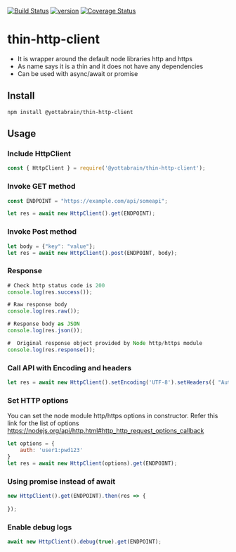 [![Build Status](https://travis-ci.org/yottabrain/thin-http-client.svg?branch=master)](https://travis-ci.org/yottabrain/thin-http-client) [![version](https://img.shields.io/npm/v/@yottabrain/thin-http-client.svg)](https://www.npmjs.com/package/@yottabrain/thin-http-client) [![Coverage Status](https://coveralls.io/repos/github/yottabrain/thin-http-client/badge.svg)](https://coveralls.io/github/yottabrain/thin-http-client)

# thin-http-client

- It is wrapper around the default node libraries http and https
- As name says it is a thin and it does not have any dependencies
- Can be used with async/await or promise

## Install

```
npm install @yottabrain/thin-http-client
```

## Usage

### Include HttpClient

``` javascript
const { HttpClient } = require('@yottabrain/thin-http-client');
```

### Invoke GET method

``` javascript
const ENDPOINT = "https://example.com/api/someapi";

let res = await new HttpClient().get(ENDPOINT);
```

### Invoke Post method

``` javascript
let body = {"key": "value"};
let res = await new HttpClient().post(ENDPOINT, body);
```

### Response 
``` javascript
# Check http status code is 200
console.log(res.success());

# Raw response body
console.log(res.raw());

# Response body as JSON
console.log(res.json());

#  Original response object provided by Node http/https module
console.log(res.response());
```

### Call API with Encoding and headers

``` javascript
let res = await new HttpClient().setEncoding('UTF-8').setHeaders({ "Authorization": token }).get(ENDPOINT);
```

### Set HTTP options

You can set the node module http/https options in constructor.
Refer this link for the list of options
https://nodejs.org/api/http.html#http_http_request_options_callback

``` javascript
let options = {
    auth: 'user1:pwd123'
}
let res = await new HttpClient(options).get(ENDPOINT);
```

### Using promise instead of await

``` javascript
new HttpClient().get(ENDPOINT).then(res => {
    
});
```

### Enable debug logs

``` javascript
await new HttpClient().debug(true).get(ENDPOINT);
```